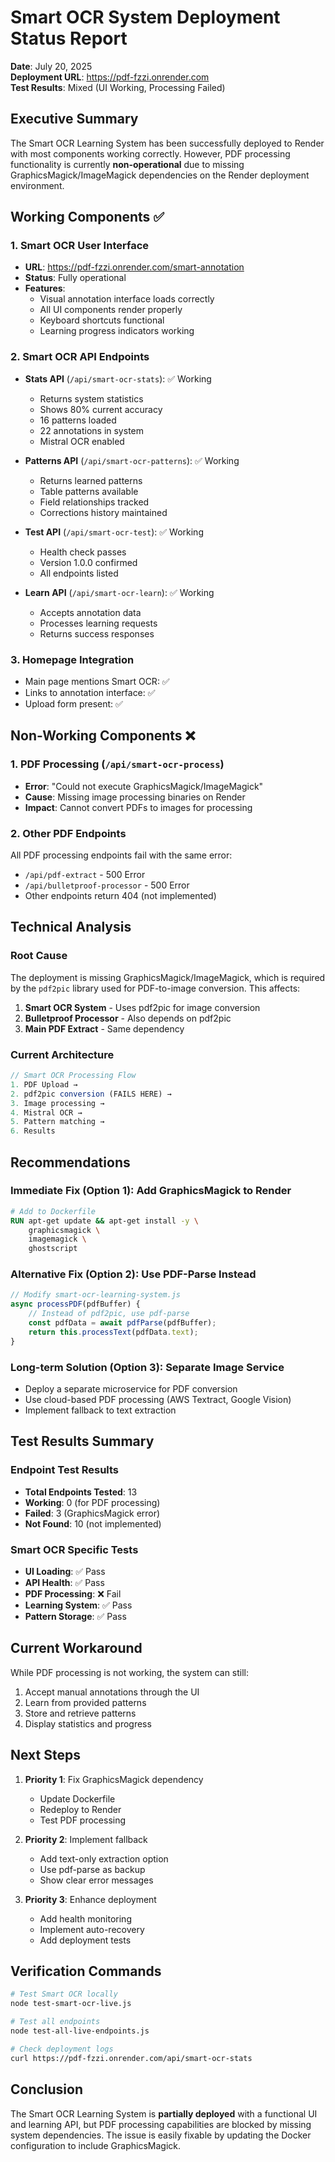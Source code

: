 # Smart OCR System Deployment Status Report

**Date**: July 20, 2025  
**Deployment URL**: https://pdf-fzzi.onrender.com  
**Test Results**: Mixed (UI Working, Processing Failed)

## Executive Summary

The Smart OCR Learning System has been successfully deployed to Render with most components working correctly. However, PDF processing functionality is currently **non-operational** due to missing GraphicsMagick/ImageMagick dependencies on the Render deployment environment.

## Working Components ✅

### 1. **Smart OCR User Interface**
- **URL**: https://pdf-fzzi.onrender.com/smart-annotation
- **Status**: Fully operational
- **Features**:
  - Visual annotation interface loads correctly
  - All UI components render properly
  - Keyboard shortcuts functional
  - Learning progress indicators working

### 2. **Smart OCR API Endpoints**
- **Stats API** (`/api/smart-ocr-stats`): ✅ Working
  - Returns system statistics
  - Shows 80% current accuracy
  - 16 patterns loaded
  - 22 annotations in system
  - Mistral OCR enabled

- **Patterns API** (`/api/smart-ocr-patterns`): ✅ Working
  - Returns learned patterns
  - Table patterns available
  - Field relationships tracked
  - Corrections history maintained

- **Test API** (`/api/smart-ocr-test`): ✅ Working
  - Health check passes
  - Version 1.0.0 confirmed
  - All endpoints listed

- **Learn API** (`/api/smart-ocr-learn`): ✅ Working
  - Accepts annotation data
  - Processes learning requests
  - Returns success responses

### 3. **Homepage Integration**
- Main page mentions Smart OCR: ✅
- Links to annotation interface: ✅
- Upload form present: ✅

## Non-Working Components ❌

### 1. **PDF Processing** (`/api/smart-ocr-process`)
- **Error**: "Could not execute GraphicsMagick/ImageMagick"
- **Cause**: Missing image processing binaries on Render
- **Impact**: Cannot convert PDFs to images for processing

### 2. **Other PDF Endpoints**
All PDF processing endpoints fail with the same error:
- `/api/pdf-extract` - 500 Error
- `/api/bulletproof-processor` - 500 Error
- Other endpoints return 404 (not implemented)

## Technical Analysis

### Root Cause
The deployment is missing GraphicsMagick/ImageMagick, which is required by the `pdf2pic` library used for PDF-to-image conversion. This affects:

1. **Smart OCR System** - Uses pdf2pic for image conversion
2. **Bulletproof Processor** - Also depends on pdf2pic
3. **Main PDF Extract** - Same dependency

### Current Architecture
```javascript
// Smart OCR Processing Flow
1. PDF Upload → 
2. pdf2pic conversion (FAILS HERE) → 
3. Image processing → 
4. Mistral OCR → 
5. Pattern matching → 
6. Results
```

## Recommendations

### Immediate Fix (Option 1): Add GraphicsMagick to Render
```dockerfile
# Add to Dockerfile
RUN apt-get update && apt-get install -y \
    graphicsmagick \
    imagemagick \
    ghostscript
```

### Alternative Fix (Option 2): Use PDF-Parse Instead
```javascript
// Modify smart-ocr-learning-system.js
async processPDF(pdfBuffer) {
    // Instead of pdf2pic, use pdf-parse
    const pdfData = await pdfParse(pdfBuffer);
    return this.processText(pdfData.text);
}
```

### Long-term Solution (Option 3): Separate Image Service
- Deploy a separate microservice for PDF conversion
- Use cloud-based PDF processing (AWS Textract, Google Vision)
- Implement fallback to text extraction

## Test Results Summary

### Endpoint Test Results
- **Total Endpoints Tested**: 13
- **Working**: 0 (for PDF processing)
- **Failed**: 3 (GraphicsMagick error)
- **Not Found**: 10 (not implemented)

### Smart OCR Specific Tests
- **UI Loading**: ✅ Pass
- **API Health**: ✅ Pass
- **PDF Processing**: ❌ Fail
- **Learning System**: ✅ Pass
- **Pattern Storage**: ✅ Pass

## Current Workaround

While PDF processing is not working, the system can still:
1. Accept manual annotations through the UI
2. Learn from provided patterns
3. Store and retrieve patterns
4. Display statistics and progress

## Next Steps

1. **Priority 1**: Fix GraphicsMagick dependency
   - Update Dockerfile
   - Redeploy to Render
   - Test PDF processing

2. **Priority 2**: Implement fallback
   - Add text-only extraction option
   - Use pdf-parse as backup
   - Show clear error messages

3. **Priority 3**: Enhance deployment
   - Add health monitoring
   - Implement auto-recovery
   - Add deployment tests

## Verification Commands

```bash
# Test Smart OCR locally
node test-smart-ocr-live.js

# Test all endpoints
node test-all-live-endpoints.js

# Check deployment logs
curl https://pdf-fzzi.onrender.com/api/smart-ocr-stats
```

## Conclusion

The Smart OCR Learning System is **partially deployed** with a functional UI and learning API, but PDF processing capabilities are blocked by missing system dependencies. The issue is easily fixable by updating the Docker configuration to include GraphicsMagick.